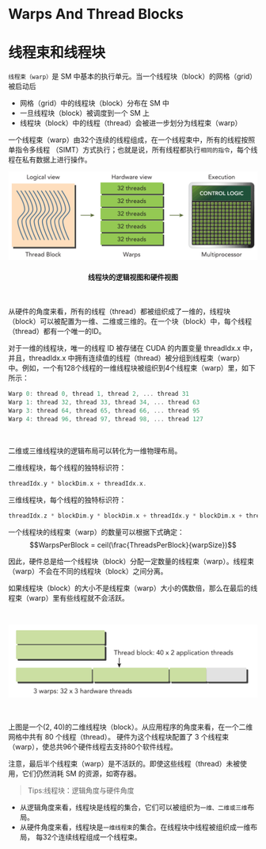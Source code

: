 &emsp;
# Warps And Thread Blocks
# 线程束和线程块

`线程束（warp）`是 SM 中基本的执行单元。当一个线程块（block）的网格（grid）被启动后
- 网格（grid）中的线程块（block）分布在 SM 中
- 一旦线程块（block）被调度到一个 SM 上
- 线程块（block）中的线程（thread）会被进一步划分为线程束（warp） 

一个线程束（warp）由32个连续的线程组成，在一个线程束中，所有的线程按照单指令多线程 （SIMT）方式执行；也就是说，所有线程都执行`相同的指令`，每个线程在私有数据上进行操作。
<div align=center>
    <img src="imgs/3-10.png" width=600>
    <h4>线程块的逻辑视图和硬件视图<h>
</div>

&emsp;


从硬件的角度来看，所有的线程（thread）都被组织成了一维的，线程块（block）可以被配置为一维、二维或三维的。在一个块（block）中，每个线程（thread）都有一个唯一的ID。

对于一维的线程块，唯一的线程 ID 被存储在 CUDA 的内置变量 threadIdx.x 中，并且，threadIdx.x 中拥有连续值的线程（thread）被分组到线程束（warp）中。例如，一个有128个线程的一维线程块被组织到4个线程束（warp）里，如下所示：
```c++
Warp 0: thread 0, thread 1, thread 2, ... thread 31
Warp 1: thread 32, thread 33, thread 34, ... thread 63
Warp 3: thread 64, thread 65, thread 66, ... thread 95
Warp 4: thread 96, thread 97, thread 98, ... thread 127
```

&emsp;


二维或三维线程块的逻辑布局可以转化为一维物理布局。

二维线程块，每个线程的独特标识符： 
```c++
threadIdx.y * blockDim.x + threadIdx.x.
```

三维线程块，每个线程的独特标识符： 
```c++
threadIdx.z * blockDim.y * blockDim.x + threadIdx.y * blockDim.x + threadIdx.x
```

一个线程块的线程束（warp）的数量可以根据下式确定： 
$$WarpsPerBlock = ceil(\frac{ThreadsPerBlock}{warpSize})$$


因此，硬件总是给一个线程块（block）分配一定数量的线程束（warp）。线程束（warp）不会在不同的线程块（block）之间分离。

如果线程块（block）的大小不是线程束（warp）大小的偶数倍，那么在最后的线程束（warp）里有些线程就不会活跃。

&emsp;
<div align=center>
    <img src="imgs/3-11.png" width=600>
</div>

&emsp;


上图是一个(2, 40)的二维线程块（block）。从应用程序的角度来看，在一个二维网格中共有 80 个线程（thread）。 硬件为这个线程块配置了 3 个线程束（warp），使总共96个硬件线程去支持80个软件线程。

注意，最后半个线程束（warp）是不活跃的。即使这些线程（thread）未被使用，它们仍然消耗 SM 的资源，如寄存器。

>Tips:线程块：逻辑角度与硬件角度
- 从逻辑角度来看，线程块是线程的集合，它们可以被组织为`一维、二维或三维`布局。 
- 从硬件角度来看，线程块是`一维线程束`的集合。在线程块中线程被组织成一维布局， 每32个连续线程组成一个线程束。


